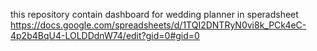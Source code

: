 this repository contain dashboard for wedding planner in speradsheet https://docs.google.com/spreadsheets/d/1TQI2DNTRyN0vi8k_PCk4eC-4p2b4BqU4-LOLDDdnW74/edit?gid=0#gid=0
